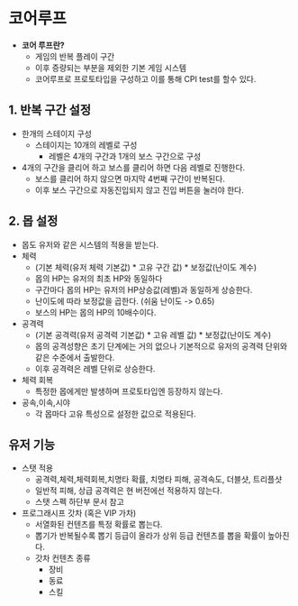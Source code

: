 # 코어루프
- <b>코어 루프란?</b>
  - 게임의 반복 플레이 구간
  - 이후 증량되는 부분을 제외한 기본 게임 시스템
  - 코어루프로 프로토타입을 구성하고 이를 통해 CPI test를 할수 있다.

## 1. 반복 구간 설정
- 한개의 스테이지 구성
  - 스테이지는 10개의 레벨로 구성
    - 레벨은 4개의 구간과 1개의 보스 구간으로 구성  
- 4개의 구간을 클리어 하고 보스를 클리어 하면 다음 레벨로 진행한다.
  - 보스를 클리어 하지 않으면 마지막 4번째 구간이 반복된다.
  - 이후 보스 구간으로 자동진입되지 않고 진입 버튼을 눌러야 한다.     

## 2. 몹 설정
- 몹도 유저와 같은 시스템의 적용을 받는다.
- 체력
  - (기본 체력(유저 체력 기본값) * 고유 구간 값) * 보정값(난이도 계수)
  - 몹의 HP는  유저의 최초 HP와 동일하다
  - 구간마다 몹의 HP는 유저의 HP상승값(레벨)과 동일하게 상승한다.
  - 난이도에 따라 보정값을 곱한다. (쉬움 난이도 -> 0.65)
  - 보스의 HP는 몹의 HP의 10배수이다.
- 공격력
  - (기본 공격력(유저 공격력 기본값) * 고유 레벨 값) * 보정값(난이도 계수)
  - 몹의 공격성향은 초기 단계에는 거의 없으나 기본적으로 유저의 공격력 단위와 같은 수준에서 출발한다.
  - 이후 공격력은 레벨 단위로 상승한다.  
- 체력 회복
  - 특정한 몹에게만 발생하며 프로토타입엔 등장하지 않는다. 
- 공속,이속,시야
  - 각 몹마다 고유 특성으로 설정한 값으로 적용된다.
 
## 유저 기능
- 스탯 적용
  - 공격력,체력,체력회복,치명타 확률, 치명타 피해, 공격속도, 더블샷, 트리플샷
  - 일반적 피해, 상급 공격력은 현 버전에선 적용하지 않는다.
  - 스탯 스펙 하단부 문서 참고    
- 프로그래시프 갓차 (혹은 VIP 가차)
  - 서열화된 컨텐츠를 특정 확률로 뽑는다.
  - 뽑기가 반복될수록 뽑기 등급이 올라가 상위 등급 컨텐츠를 뽑을 확률이 높아진다.
  - 갓차 컨텐츠 종류
    - 장비
    - 동료
    - 스킬        

